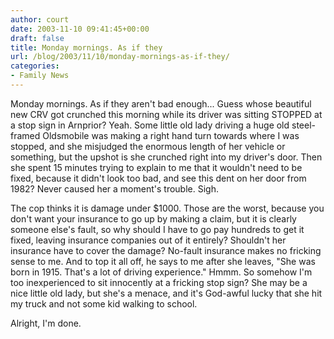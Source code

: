 ```yaml
---
author: court
date: 2003-11-10 09:41:45+00:00
draft: false
title: Monday mornings. As if they
url: /blog/2003/11/10/monday-mornings-as-if-they/
categories:
- Family News
---
```


Monday mornings. As if they aren't bad enough... Guess whose beautiful new CRV got crunched this morning while its driver was sitting STOPPED at a stop sign in Arnprior? Yeah.  Some little old lady driving a huge old steel-framed Oldsmobile was making a right hand turn towards where I was stopped, and she misjudged the enormous length of her vehicle or something, but the upshot is she crunched right into my driver's door. Then she spent 15 minutes trying to explain to me that it wouldn't need to be fixed, because it didn't look too bad, and see this dent on her door from 1982? Never caused her a moment's trouble.  Sigh.

The cop thinks it is damage under $1000. Those are the worst, because you don't want your insurance to go up by making a claim, but it is clearly someone else's fault, so why should I have to go pay hundreds to get it fixed, leaving insurance companies out of it entirely? Shouldn't her insurance have to cover the damage? No-fault insurance makes no fricking sense to me.  And to top it all off, he says to me after she leaves, "She was born in 1915. That's a lot of driving experience." Hmmm. So somehow I'm too inexperienced to sit innocently at a fricking stop sign? She may be a nice little old lady, but she's a menace, and it's God-awful lucky that she hit my truck and not some kid walking to school.

Alright, I'm done.
